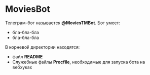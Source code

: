 # MoviesBot

Телеграм-бот называется **@MoviesTMBot**. Бот умеет:
- бла-бла-бла
- бла-бла-бла

В корневой директории находятся:
- файл **README**
- Служебные файлы **Procfile**, необходимые для запуска бота на вебхуках
